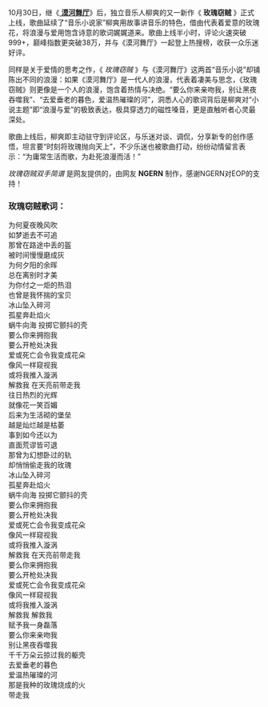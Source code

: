 

10月30日，继《[ **漠河舞厅**](Music-13637-漠河舞厅-简单版-晚星就像你的眼睛杀人又放火-抖音.html
"漠河舞厅")》后，独立音乐人柳爽的又一新作《 **玫瑰窃贼**
》正式上线，歌曲延续了“音乐小说家”柳爽用故事讲音乐的特色，借由代表着爱意的玫瑰花，将浪漫与爱用饱含诗意的歌词娓娓道来。歌曲上线半小时，评论火速突破999+，巅峰指数更突破38万，并与《漠河舞厅》一起登上热搜榜，收获一众乐迷好评。

同样是关于爱情的思考之作，《 _玫瑰窃贼_
》与《漠河舞厅》这两首“音乐小说”却铺陈出不同的浪漫：如果《漠河舞厅》是一代人的浪漫，代表着凄美与思念，《玫瑰窃贼》则更像是一个人的浪漫，饱含着热情与决绝。“要么你来亲吻我，别让黑夜吞噬我”、“去爱垂老的暮色，爱温热璀璨的河”，洞悉人心的歌词背后是柳爽对“小说主题”即“浪漫与爱”的极致表达，极具穿透力的磁性嗓音，更是直触听者心灵最深处。

歌曲上线后，柳爽即主动驻守到评论区，与乐迷对谈、调侃，分享新专的创作感悟，坦言要“时刻将玫瑰抛向天上”，不少乐迷也被歌曲打动，纷纷动情留言表示：“为庸常生活而歌，为赴死浪漫而活！”

_玫瑰窃贼双手简谱_ 是网友提供的，由网友 **NGERN** 制作，感谢NGERN对EOP的支持！

### 玫瑰窃贼歌词：

为何夏夜晚风吹  
如梦逝去不可追  
那曾在路途中丢的盔  
被时间慢慢磨成灰  
为何夕阳的余晖  
总在离别时才美  
为你付之一炬的热泪  
也曾是我怀揣的宝贝  
冰山坠入碎河  
孤星奔赴焰火  
蜗牛向海 投掷它颤抖的壳  
要么你来拥抱我  
要么开枪处决我  
爱或死亡会令我变成花朵  
像风一样窥视我  
或将我推入漩涡  
解救我 在天亮前带走我  
往日热烈的光辉  
就像花一笑百媚  
后来为生活砌的堡垒  
越是灿烂越是枯萎  
事到如今还以为  
直面荒谬皆可退  
那曾为幻想卧过的轨  
却悄悄偷走我的玫瑰  
冰山坠入碎河  
孤星奔赴焰火  
蜗牛向海 投掷它颤抖的壳  
要么你来拥抱我  
要么开枪处决我  
爱或死亡会令我变成花朵  
像风一样窥视我  
或将我推入漩涡  
解救我 在天亮前带走我  
要么你来拥抱我  
要么开枪处决我  
爱或死亡会令我变成花朵  
像风一样窥视我  
或将我推入漩涡  
解救我 解救我  
赋予我一身磊落  
要么你来亲吻我  
别让黑夜吞噬我  
千千万朵云掠过我的躯壳  
去爱垂老的暮色  
爱温热璀璨的河  
那是我种的玫瑰烧成的火  
带走我

